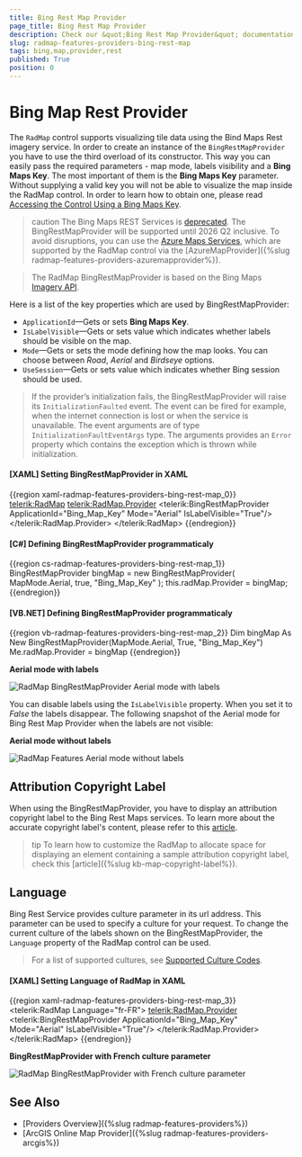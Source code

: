 ```yaml
---
title: Bing Rest Map Provider
page_title: Bing Rest Map Provider
description: Check our &quot;Bing Rest Map Provider&quot; documentation article for the RadMap {{ site.framework_name }} control.
slug: radmap-features-providers-bing-rest-map
tags: bing,map,provider,rest
published: True
position: 0
---
```


# Bing Map Rest Provider

The `RadMap` control supports visualizing tile data using the Bind Maps Rest imagery service. In order to create an instance of the `BingRestMapProvider` you have to use the third overload of its constructor. This way you can easily pass the required parameters - map mode, labels visibility and a __Bing Maps Key__. The most important of them is the __Bing Maps Key__ parameter. Without supplying a valid key you will not be able to visualize the map inside the RadMap control. In order to learn how to obtain one, please read [Accessing the Control Using a Bing Maps Key](https://learn.microsoft.com/en-us/previous-versions/bing/wpf-control/hh709042(v=msdn.10)).

>caution The Bing Maps REST Services is [deprecated](https://learn.microsoft.com/en-us/bingmaps/rest-services/). The BingRestMapProvider will be supported until 2026 Q2 inclusive. To avoid disruptions, you can use the [Azure Maps Services](https://learn.microsoft.com/en-us/azure/azure-maps/), which are supported by the RadMap control via the [AzureMapProvider]({%slug radmap-features-providers-azuremapprovider%}).

>The RadMap BingRestMapProvider is based on the Bing Maps [Imagery API](https://msdn.microsoft.com/en-us/library/ff701721.aspx?f=255&MSPPError=-2147217396).

Here is a list of the key properties which are used by BingRestMapProvider:      

* `ApplicationId`&mdash;Gets or sets __Bing Maps Key__.            
* `IsLabelVisible`&mdash;Gets or sets value which indicates whether labels should be visible on the map.            
* `Mode`&mdash;Gets or sets the mode defining how the map looks. You can choose between *Road*, *Aerial* and *Birdseye* options.            
* `UseSession`&mdash;Gets or sets value which indicates whether Bing session should be used.           

>If the provider’s initialization fails, the BingRestMapProvider will raise its `InitializationFaulted` event. The event can be fired for example, when the internet connection is lost or when the service is unavailable. The event arguments are of type `InitializationFaultEventArgs` type. The arguments provides an `Error` property which contains the exception which is thrown while initialization.          

#### __[XAML] Setting BingRestMapProvider in XAML__
{{region xaml-radmap-features-providers-bing-rest-map_0}}
	<telerik:RadMap>
		<telerik:RadMap.Provider>
			<telerik:BingRestMapProvider ApplicationId="Bing_Map_Key" Mode="Aerial" IsLabelVisible="True"/>
		</telerik:RadMap.Provider>
	</telerik:RadMap>
{{endregion}}

#### __[C#] Defining BingRestMapProvider programmaticaly__
{{region cs-radmap-features-providers-bing-rest-map_1}}
	BingRestMapProvider bingMap = new BingRestMapProvider( MapMode.Aerial, true, "Bing_Map_Key" );
	this.radMap.Provider = bingMap;
{{endregion}}

#### __[VB.NET] Defining BingRestMapProvider programmaticaly__
{{region vb-radmap-features-providers-bing-rest-map_2}}
	Dim bingMap As New BingRestMapProvider(MapMode.Aerial, True, "Bing_Map_Key")
	Me.radMap.Provider = bingMap
{{endregion}}

__Aerial mode with labels__

![RadMap BingRestMapProvider Aerial mode with labels](images/RadMap_Features_Rest_Providers_01.png)

You can disable labels using the `IsLabelVisible` property. When you set it to *False* the labels disappear. The following snapshot of the Aerial mode for Bing Rest Map Provider when the labels are not visible:

__Aerial mode without labels__

![RadMap Features Aerial mode without labels](images/RadMap_Features_Rest_Providers_02_nolabels.png)

## Attribution Copyright Label

When using the BingRestMapProvider, you have to display an attribution copyright label to the Bing Rest Maps services. To learn more about the accurate copyright label's content, please refer to this [article](https://www.microsoft.com/en-us/maps/bing-maps/product/print-rights).

>tip To learn how to customize the RadMap to allocate space for displaying an element containing a sample attribution copyright label, check this [article]({%slug kb-map-copyright-label%}).

## Language	

Bing Rest Service provides culture parameter in its url address. This parameter can be used to specify a culture for your request. To change the current culture of the labels shown on the BingRestMapProvider, the `Language` property of the RadMap control can be used.

> For a list of supported cultures, see [Supported Culture Codes](https://docs.microsoft.com/en-us/bingmaps/rest-services/common-parameters-and-types/supported-culture-codes?redirectedfrom=MSDN).

#### __[XAML] Setting Language of RadMap in XAML__
{{region xaml-radmap-features-providers-bing-rest-map_3}}
	<telerik:RadMap Language="fr-FR">
		<telerik:RadMap.Provider>
			<telerik:BingRestMapProvider ApplicationId="Bing_Map_Key" Mode="Aerial" IsLabelVisible="True"/>
		</telerik:RadMap.Provider>
	</telerik:RadMap>
{{endregion}}

__BingRestMapProvider with French culture parameter__

![RadMap BingRestMapProvider with French culture parameter](images/RadMap_Features_Rest_Providers_Language_03.png)
	
## See Also
 * [Providers Overview]({%slug radmap-features-providers%})
 * [ArcGIS Online Map Provider]({%slug radmap-features-providers-arcgis%})
